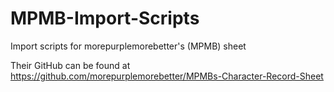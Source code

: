 # MPMB-Import-Scripts
Import scripts for morepurplemorebetter's (MPMB) sheet

Their GitHub can be found at https://github.com/morepurplemorebetter/MPMBs-Character-Record-Sheet
